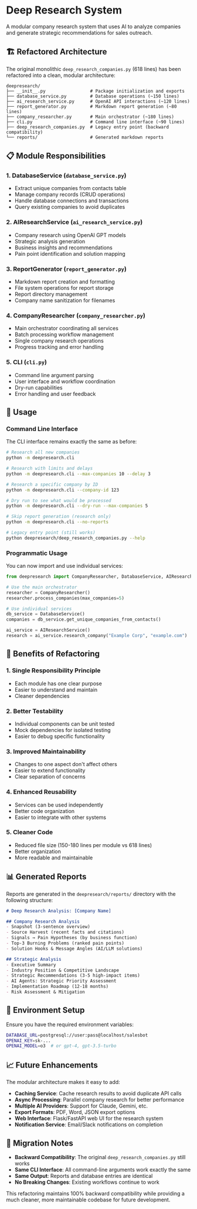 # Deep Research System

A modular company research system that uses AI to analyze companies and generate strategic recommendations for sales outreach.

## 🏗️ Refactored Architecture

The original monolithic `deep_research_companies.py` (618 lines) has been refactored into a clean, modular architecture:

```
deepresearch/
├── __init__.py                 # Package initialization and exports
├── database_service.py         # Database operations (~150 lines)
├── ai_research_service.py      # OpenAI API interactions (~120 lines)
├── report_generator.py         # Markdown report generation (~80 lines)
├── company_researcher.py       # Main orchestrator (~180 lines)
├── cli.py                      # Command line interface (~90 lines)
├── deep_research_companies.py  # Legacy entry point (backward compatibility)
└── reports/                    # Generated markdown reports
```

## 📋 Module Responsibilities

### 1. DatabaseService (`database_service.py`)
- Extract unique companies from contacts table
- Manage company records (CRUD operations)
- Handle database connections and transactions
- Query existing companies to avoid duplicates

### 2. AIResearchService (`ai_research_service.py`)
- Company research using OpenAI GPT models
- Strategic analysis generation
- Business insights and recommendations
- Pain point identification and solution mapping

### 3. ReportGenerator (`report_generator.py`)
- Markdown report creation and formatting
- File system operations for report storage
- Report directory management
- Company name sanitization for filenames

### 4. CompanyResearcher (`company_researcher.py`)
- Main orchestrator coordinating all services
- Batch processing workflow management
- Single company research operations
- Progress tracking and error handling

### 5. CLI (`cli.py`)
- Command line argument parsing
- User interface and workflow coordination
- Dry-run capabilities
- Error handling and user feedback

## 🚀 Usage

### Command Line Interface
The CLI interface remains exactly the same as before:

```bash
# Research all new companies
python -m deepresearch.cli

# Research with limits and delays
python -m deepresearch.cli --max-companies 10 --delay 3

# Research a specific company by ID
python -m deepresearch.cli --company-id 123

# Dry run to see what would be processed
python -m deepresearch.cli --dry-run --max-companies 5

# Skip report generation (research only)
python -m deepresearch.cli --no-reports

# Legacy entry point (still works)
python deepresearch/deep_research_companies.py --help
```

### Programmatic Usage
You can now import and use individual services:

```python
from deepresearch import CompanyResearcher, DatabaseService, AIResearchService

# Use the main orchestrator
researcher = CompanyResearcher()
researcher.process_companies(max_companies=5)

# Use individual services
db_service = DatabaseService()
companies = db_service.get_unique_companies_from_contacts()

ai_service = AIResearchService()
research = ai_service.research_company("Example Corp", "example.com")
```

## 🎯 Benefits of Refactoring

### 1. **Single Responsibility Principle**
- Each module has one clear purpose
- Easier to understand and maintain
- Cleaner dependencies

### 2. **Better Testability**
- Individual components can be unit tested
- Mock dependencies for isolated testing
- Easier to debug specific functionality

### 3. **Improved Maintainability**
- Changes to one aspect don't affect others
- Easier to extend functionality
- Clear separation of concerns

### 4. **Enhanced Reusability**
- Services can be used independently
- Better code organization
- Easier to integrate with other systems

### 5. **Cleaner Code**
- Reduced file size (150-180 lines per module vs 618 lines)
- Better organization
- More readable and maintainable

## 📊 Generated Reports

Reports are generated in the `deepresearch/reports/` directory with the following structure:

```markdown
# Deep Research Analysis: [Company Name]

## Company Research Analysis
- Snapshot (3-sentence overview)
- Source Harvest (recent facts and citations)
- Signals → Pain Hypotheses (by business function)
- Top-3 Burning Problems (ranked pain points)
- Solution Hooks & Message Angles (AI/LLM solutions)

## Strategic Analysis
- Executive Summary
- Industry Position & Competitive Landscape  
- Strategic Recommendations (3-5 high-impact items)
- AI Agents: Strategic Priority Assessment
- Implementation Roadmap (12-18 months)
- Risk Assessment & Mitigation
```

## 🔧 Environment Setup

Ensure you have the required environment variables:

```bash
DATABASE_URL=postgresql://user:pass@localhost/salesbot
OPENAI_KEY=sk-...
OPENAI_MODEL=o3  # or gpt-4, gpt-3.5-turbo
```

## 📈 Future Enhancements

The modular architecture makes it easy to add:

- **Caching Service**: Cache research results to avoid duplicate API calls
- **Async Processing**: Parallel company research for better performance  
- **Multiple AI Providers**: Support for Claude, Gemini, etc.
- **Export Formats**: PDF, Word, JSON export options
- **Web Interface**: Flask/FastAPI web UI for the research system
- **Notification Service**: Email/Slack notifications on completion

## 🔄 Migration Notes

- **Backward Compatibility**: The original `deep_research_companies.py` still works
- **Same CLI Interface**: All command-line arguments work exactly the same
- **Same Output**: Reports and database entries are identical
- **No Breaking Changes**: Existing workflows continue to work

This refactoring maintains 100% backward compatibility while providing a much cleaner, more maintainable codebase for future development. 